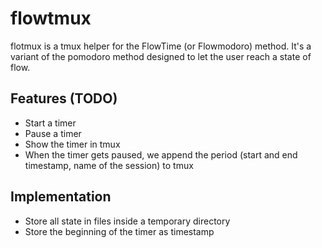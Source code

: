 # flowtmux

flotmux is a tmux helper for the FlowTime (or Flowmodoro) method. It's a variant
of the pomodoro method designed to let the user reach a state of flow.

## Features (TODO)

- Start a timer
- Pause a timer
- Show the timer in tmux
- When the timer gets paused, we append the period (start and end timestamp,
  name of the session) to tmux

## Implementation

- Store all state in files inside a temporary directory
- Store the beginning of the timer as timestamp
